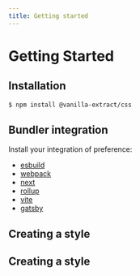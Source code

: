 ```yaml
---
title: Getting started
---
```


# Getting Started

## Installation

```bash
$ npm install @vanilla-extract/css
```

## Bundler integration

Install your integration of preference:

- [esbuild](/documentation/esbuild/)
- [webpack](/documentation/webpack/)
- [next](/documentation/next/)
- [rollup](/documentation/rollup/)
- [vite](/documentation/vite/)
- [gatsby](/documentation/gatsby/)

## Creating a style

## Creating a style
